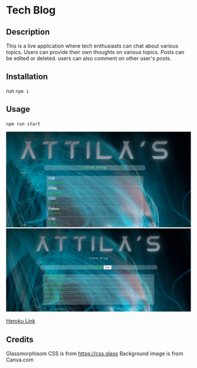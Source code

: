 # Tech Blog

## Description

This is a live application where tech enthusiasts can chat about various topics. Users can provide their own thoughts on various topics. Posts can be edited or deleted. users can also comment on other user's posts. 

## Installation

run `npm i`

## Usage

`npm run start`

![alt text](./Assets/screenshot.png) 
![alt text](./Assets/screenshot2.png) 

[Heroku Link](https://attila-tech-blog.herokuapp.com/)
## Credits
Glassmorphisom CSS is from https://css.glass
Background image is from Canva.com